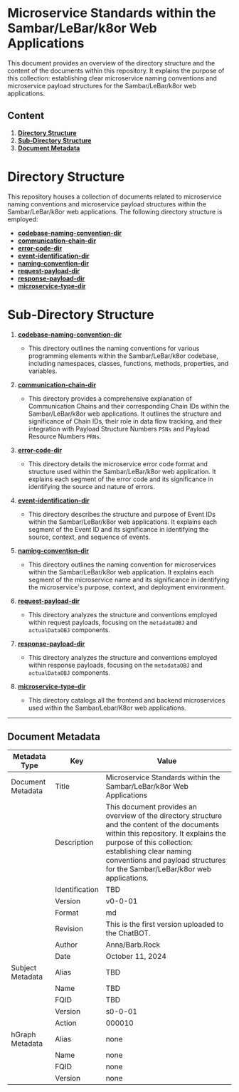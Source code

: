 # Microservice Standards within the Sambar/LeBar/k8or Web Applications

This document provides an overview of the directory structure and the content of the documents within this repository. It explains the purpose of this collection: establishing clear microservice naming conventions and microservice payload structures for the Sambar/LeBar/k8or web applications.

## Content

1. **[Directory Structure](#Directory-Structure)**
2. **[Sub-Directory Structure](#Sub-Directory-Structure)**
3. **[Document Metadata](#Document-Metadata)**

<h1 id="Directory-Structure">Directory Structure</h1>

This repository houses a collection of documents related to microservice naming conventions and microservice payload structures within the Sambar/LeBar/k8or web applications. The following directory structure is employed:

* **[codebase-naming-convention-dir](https://github.com/k8or-development-dgo/fundamental-smr-lbr-k8r-doc-rep-k8d/tree/k8or-dev/v0-0-01-dir/microservice-standard-dir/codebase-naming-convention-dir)**
* **[communication-chain-dir](https://github.com/k8or-development-dgo/fundamental-smr-lbr-k8r-doc-rep-k8d/tree/k8or-dev/v0-0-01-dir/microservice-standard-dir/communication-chain-dir)**
* **[error-code-dir](https://github.com/k8or-development-dgo/fundamental-smr-lbr-k8r-doc-rep-k8d/tree/k8or-dev/v0-0-01-dir/microservice-standard-dir/error-code-dir)**
* **[event-identification-dir](https://github.com/k8or-development-dgo/fundamental-smr-lbr-k8r-doc-rep-k8d/tree/k8or-dev/v0-0-01-dir/microservice-standard-dir/event-identification-dir)**
* **[naming-convention-dir](https://github.com/k8or-development-dgo/fundamental-smr-lbr-k8r-doc-rep-k8d/tree/k8or-dev/v0-0-01-dir/microservice-standard-dir/naming-convention-dir)**
* **[request-payload-dir](https://github.com/k8or-development-dgo/fundamental-smr-lbr-k8r-doc-rep-k8d/tree/k8or-dev/v0-0-01-dir/microservice-standard-dir/request-payload-dir)**
* **[response-payload-dir](https://github.com/k8or-development-dgo/fundamental-smr-lbr-k8r-doc-rep-k8d/tree/k8or-dev/v0-0-01-dir/microservice-standard-dir/response-payload-dir)**
* **[microservice-type-dir](https://github.com/k8or-development-dgo/fundamental-smr-lbr-k8r-doc-rep-k8d/tree/k8or-dev/v0-0-01-dir/microservice-standard-dir/microservice-type-dir)**

<h1 id="Sub-Directory-Structure">Sub-Directory Structure</h1>

1. **[codebase-naming-convention-dir](https://github.com/k8or-development-dgo/fundamental-smr-lbr-k8r-doc-rep-k8d/tree/k8or-dev/v0-0-01-dir/microservice-standard-dir/codebase-naming-convention-dir)**
   - This directory outlines the naming conventions for various programming elements within the Sambar/LeBar/k8or codebase, including namespaces, classes, functions, methods, properties, and variables.

2. **[communication-chain-dir](https://github.com/k8or-development-dgo/fundamental-smr-lbr-k8r-doc-rep-k8d/tree/k8or-dev/v0-0-01-dir/microservice-standard-dir/communication-chain-dir)**
   - This directory provides a comprehensive explanation of Communication Chains and their corresponding Chain IDs within the Sambar/LeBar/k8or web applications. It outlines the structure and significance of Chain IDs, their role in data flow tracking, and their integration with Payload Structure Numbers `PSNs` and Payload Resource Numbers `PRNs`.

3. **[error-code-dir](https://github.com/k8or-development-dgo/fundamental-smr-lbr-k8r-doc-rep-k8d/tree/k8or-dev/v0-0-01-dir/microservice-standard-dir/error-code-dir)**
   - This directory details the microservice error code format and structure used within the Sambar/LeBar/k8or web application. It explains each segment of the error code and its significance in identifying the source and nature of errors.

4. **[event-identification-dir](https://github.com/k8or-development-dgo/fundamental-smr-lbr-k8r-doc-rep-k8d/tree/k8or-dev/v0-0-01-dir/microservice-standard-dir/event-identification-dir)**
   - This directory describes the structure and purpose of Event IDs within the Sambar/LeBar/k8or web applications. It explains each segment of the Event ID and its significance in identifying the source, context, and sequence of events.

5. **[naming-convention-dir](https://github.com/k8or-development-dgo/fundamental-smr-lbr-k8r-doc-rep-k8d/tree/k8or-dev/v0-0-01-dir/microservice-standard-dir/naming-convention-dir)**
   - This directory outlines the naming convention for microservices within the Sambar/LeBar/k8or web application. It explains each segment of the microservice name and its significance in identifying the microservice's purpose, context, and deployment environment.

6. **[request-payload-dir](https://github.com/k8or-development-dgo/fundamental-smr-lbr-k8r-doc-rep-k8d/tree/k8or-dev/v0-0-01-dir/microservice-standard-dir/request-payload-dir)**
   - This directory analyzes the structure and conventions employed within request payloads, focusing on the `metadataOBJ` and `actualDataOBJ` components.

7. **[response-payload-dir](https://github.com/k8or-development-dgo/fundamental-smr-lbr-k8r-doc-rep-k8d/tree/k8or-dev/v0-0-01-dir/microservice-standard-dir/response-payload-dir)**
   - This directory analyzes the structure and conventions employed within response payloads, focusing on the `metadataOBJ` and `actualDataOBJ` components.

8. **[microservice-type-dir](https://github.com/k8or-development-dgo/fundamental-smr-lbr-k8r-doc-rep-k8d/tree/k8or-dev/v0-0-01-dir/microservice-standard-dir/microservice-type-dir)**
   - This directory catalogs all the frontend and backend microservices used within the Sambar/Lebar/K8or web applications.

---

<h2 id="Document-Metadata">Document Metadata</h2>

| Metadata Type | Key | Value |
|---|---|---|
| Document Metadata | Title | Microservice Standards within the Sambar/LeBar/k8or Web Applications |
| | Description | This document provides an overview of the directory structure and the content of the documents within this repository. It explains the purpose of this collection: establishing clear naming conventions and payload structures for the Sambar/LeBar/k8or web applications. |
| | Identification | TBD | |
| | Version | v0-0-01 | |
| | Format | md | |
| | Revision | This is the first version uploaded to the ChatBOT. |
| | Author | Anna/Barb.Rock |
| | Date | October 11, 2024 |
| Subject Metadata | Alias | TBD |
| |  Name | TBD |
| |  FQID | TBD |
| |  Version | s0-0-01 |
| |  Action | 000010 |
| hGraph Metadata | Alias | none |
| |  Name | none |
| |  FQID | none |
| |  Version | none |